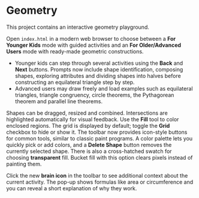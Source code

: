 # Geometry

This project contains an interactive geometry playground.

Open `index.html` in a modern web browser to choose between a **For Younger Kids** mode with guided activities and an **For Older/Advanced Users** mode with ready-made geometric constructions.

* Younger kids can step through several activities using the **Back** and **Next** buttons. Prompts now include shape identification, composing shapes, exploring attributes and dividing shapes into halves before constructing an equilateral triangle step by step.
* Advanced users may draw freely and load examples such as equilateral triangles, triangle congruency, circle theorems, the Pythagorean theorem and parallel line theorems.

Shapes can be dragged, resized and combined. Intersections are highlighted automatically for visual feedback.
Use the **Fill** tool to color enclosed regions. The grid is displayed by default; toggle the **Grid** checkbox to hide or show it.
The toolbar now provides icon-style buttons for common tools, similar to classic paint programs. A color palette lets you quickly pick or add colors, and a **Delete Shape** button removes the currently selected shape.
There is also a cross-hatched swatch for choosing **transparent** fill. Bucket fill with this option clears pixels instead of painting them.

Click the new **brain icon** in the toolbar to see additional context about the current activity. The pop-up shows formulas like area or circumference and you can reveal a short explanation of why they work.
